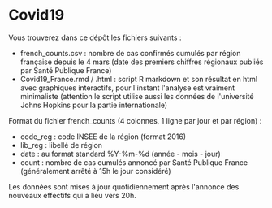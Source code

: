 # Covid19

Vous trouverez dans ce dépôt les fichiers suivants : 

- french_counts.csv : nombre de cas confirmés cumulés par région française depuis le 4 mars (date des premiers chiffres régionaux publiés par Santé Publique France)
- Covid19_France.rmd / .html : script R markdown et son résultat en html avec graphiques interactifs, pour l'instant l'analyse est vraiment minimaliste (attention le script utilise aussi les données de l'université Johns Hopkins pour la partie internationale)

Format du fichier french_counts (4 colonnes, 1 ligne par jour et par région) : 

- code_reg : code INSEE de la région (format 2016)
- lib_reg : libellé de région
- date : au format standard %Y-%m-%d (année - mois - jour)
- count : nombre de cas cumulés annoncé par Santé Publique France (généralement arrêté à 15h le jour considéré)

Les données sont mises à jour quotidiennement après l'annonce des nouveaux effectifs qui a lieu vers 20h. 
